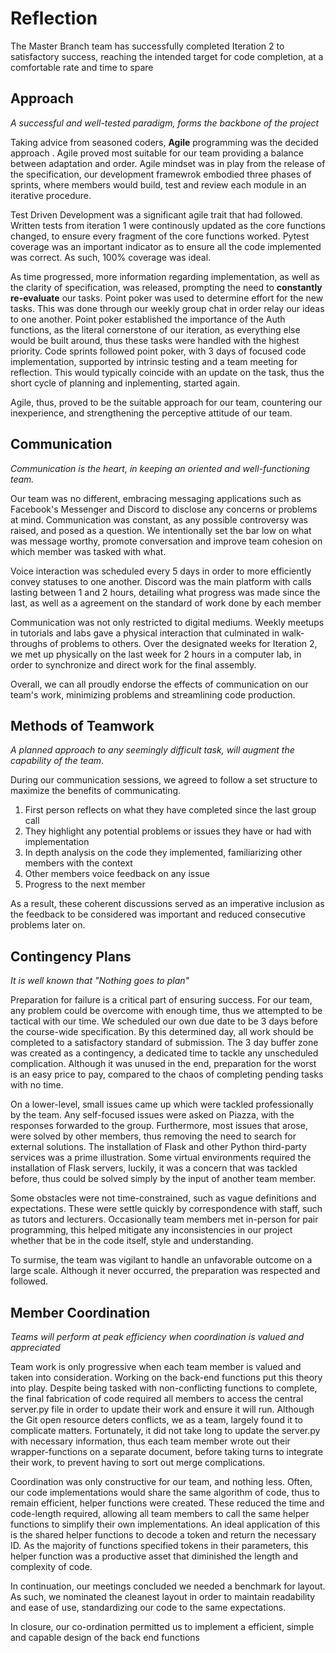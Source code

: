 # Reflection

The Master Branch team has successfully completed Iteration 2 to satisfactory 
success, reaching the intended target for code completion, at a comfortable rate and
time to spare

## Approach
*A successful and well-tested paradigm, forms the backbone of the project*

Taking advice from seasoned coders, __Agile__ programming was the decided approach . Agile proved most suitable for our team
providing a balance between adaptation and order. Agile mindset was in play from the release of the specification, our development framewrok embodied three phases of sprints, where
members would build, test and review each module in an iterative procedure. 

 Test Driven Development was a significant agile trait that had followed. Written tests from iteration 1 were
 continously updated as the core functions changed, to ensure every fragment of the core functions worked. Pytest coverage was an important
 indicator as to ensure all the code implemented was correct. As such, 100% coverage was ideal.
 
 As time progressed, more information regarding implementation, as well as the clarity of specification, was released, prompting the need to __constantly re-evaluate__ our tasks. Point poker was used to determine
 effort for the new tasks. This was done through our weekly group chat in order relay our ideas to one another. Point poker established the importance of the Auth functions, as the literal cornerstone of our iteration, as
 everything else would be built around, thus these tasks were handled with the highest priority. Code sprints followed point poker, with 3 days of focused code implementation, supported by intrinsic testing and a team meeting
 for reflection. This would typically coincide with an update on the task, thus the short cycle of planning and inplementing, started again.

 Agile, thus, proved to be the suitable approach for our team, countering our inexperience, and strengthening the perceptive attitude of our team.
## Communication
*Communication is the heart, in keeping an oriented and well-functioning team.*

 Our team was no different, embracing messaging applications such as Facebook's Messenger and Discord to disclose any concerns or problems at mind. Communication was constant, as any possible controversy was
raised, and posed as a question. We intentionally set the bar low on what was message worthy,  promote conversation and improve team cohesion on which member was tasked with what. 

Voice interaction was scheduled every 5 days in order to more efficiently convey statuses to one another.
Discord was the main platform with calls lasting between 1 and 2 hours, detailing what progress was made since the last, as well as a agreement on the standard of work done by each member

Communication was not only restricted to digital mediums. Weekly meetups in tutorials and labs gave a physical interaction that culminated in walk-throughs of problems to others. Over the designated weeks for Iteration 2, we met up physically on the last week for 2 hours in a computer lab, in order to synchronize and direct work for the final assembly.

Overall, we can all proudly endorse the effects of communication on our team's work, minimizing problems and streamlining code production.

## Methods of Teamwork
*A planned approach to any seemingly difficult task, will augment the capability of the team*.

During our communication sessions, we agreed to follow a set structure to maximize the benefits of communicating.

 1. First person reflects on what they have completed since the last group call
 2. They highlight any potential problems or issues they have or had with implementation
 3. In depth analysis on the code they implemented, familiarizing other members with the context
 4. Other members voice feedback on any issue
 5. Progress to the next member

As a result, these coherent discussions served as an imperative inclusion as the feedback to be considered was important and reduced consecutive problems later on.

## Contingency Plans
*It is well known that "Nothing goes to plan"*

Preparation for failure is a critical part of ensuring success. For our team, any problem could be overcome with enough time, thus we attempted to be tactical with our time. We scheduled our own due date to be 3 days before the course-wide specification. By this determined day, all work should be completed to a satisfactory standard of submission. The 3 day buffer zone was created as a contingency, a dedicated time to tackle any unscheduled complication. Although it was unused in the end, preparation for the worst is an easy price to pay, compared to the chaos of completing pending tasks with no time.

On a lower-level, small issues came up which were tackled professionally by the team. Any self-focused issues were asked on Piazza, with the responses forwarded to the group. Furthermore, most issues that arose, were solved by other members, thus removing the need to search for external solutions. The installation of Flask and other Python third-party services was a prime illustration. Some virtual environments required the installation of Flask servers, luckily, it was a concern that was tackled before, thus could be solved simply by the input of another team member.

Some obstacles were not time-constrained, such as vague definitions and expectations. These were settle quickly by correspondence with staff, such as tutors and lecturers. Occasionally team members met in-person for pair programming, this helped mitigate any inconsistencies in our project whether that be in the code itself, style and understanding.

To surmise, the team was vigilant to handle an unfavorable outcome on a large scale. Although it never occurred, the preparation was respected and followed.

## Member Coordination
*Teams will perform at peak efficiency when coordination is valued and appreciated*

Team work is only progressive when each team member is valued and taken into consideration. Working on the back-end functions put this theory into play. Despite being tasked with non-conflicting functions to complete, the final fabrication of code required all members to access the central server.py file in order to update their work and ensure it will run. Although the Git open resource deters conflicts, we as a team, largely found it to complicate matters. Fortunately, it did not take long to update the server.py with necessary information, thus each team member wrote out their wrapper-functions on a separate document, before taking turns to integrate their work, to prevent having to sort out merge complications.

Coordination was only constructive for our team, and nothing less. Often, our code implementations would share the same algorithm of code, thus to remain efficient, helper functions were created. These reduced the time and code-length required, allowing all team members to call the same helper functions to simplify their own implementations. An ideal application of this is the shared helper functions to decode a token and return the necessary ID. As the majority of functions specified tokens in their parameters, this helper function was a productive asset that diminished the length and complexity of code.

In continuation, our meetings concluded we needed a benchmark for layout. As such, we nominated the cleanest layout in order to maintain readability and ease of use, standardizing our code to the same expectations.

In closure, our co-ordination permitted us to implement a efficient, simple and capable design of the back end functions
